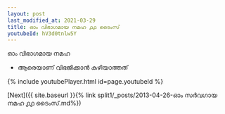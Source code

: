 ```yaml
---
layout: post
last_modified_at: 2021-03-29
title: ഓം വിഭാഗമായ നമഹ ൧൧ ടൈംസ്
youtubeId: hV3d0tnlw5Y
---
```

 
 
 ഓം വിഭാഗമായ നമഹ 
 
 -  ആരെയാണ് വിഭജിക്കാൻ കഴിയാത്തത് 
 
  
 
  
 
 
 
 
 
 


{% include youtubePlayer.html id=page.youtubeId %}
 
[Next]({{ site.baseurl }}{% link  split1/_posts/2013-04-26-ഓം സർവഗായ നമഹ ൧൧ ടൈംസ്.md%})
 
